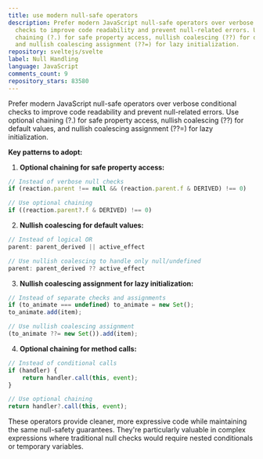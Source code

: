 ```yaml
---
title: use modern null-safe operators
description: Prefer modern JavaScript null-safe operators over verbose conditional
  checks to improve code readability and prevent null-related errors. Use optional
  chaining (?.) for safe property access, nullish coalescing (??) for default values,
  and nullish coalescing assignment (??=) for lazy initialization.
repository: sveltejs/svelte
label: Null Handling
language: JavaScript
comments_count: 9
repository_stars: 83580
---
```


Prefer modern JavaScript null-safe operators over verbose conditional checks to improve code readability and prevent null-related errors. Use optional chaining (?.) for safe property access, nullish coalescing (??) for default values, and nullish coalescing assignment (??=) for lazy initialization.

**Key patterns to adopt:**

1. **Optional chaining for safe property access:**
```javascript
// Instead of verbose null checks
if (reaction.parent !== null && (reaction.parent.f & DERIVED) !== 0)

// Use optional chaining
if ((reaction.parent?.f & DERIVED) !== 0)
```

2. **Nullish coalescing for default values:**
```javascript
// Instead of logical OR
parent: parent_derived || active_effect

// Use nullish coalescing to handle only null/undefined
parent: parent_derived ?? active_effect
```

3. **Nullish coalescing assignment for lazy initialization:**
```javascript
// Instead of separate checks and assignments
if (to_animate === undefined) to_animate = new Set();
to_animate.add(item);

// Use nullish coalescing assignment
(to_animate ??= new Set()).add(item);
```

4. **Optional chaining for method calls:**
```javascript
// Instead of conditional calls
if (handler) {
    return handler.call(this, event);
}

// Use optional chaining
return handler?.call(this, event);
```

These operators provide cleaner, more expressive code while maintaining the same null-safety guarantees. They're particularly valuable in complex expressions where traditional null checks would require nested conditionals or temporary variables.